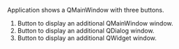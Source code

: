 Application shows a QMainWindow with three buttons. 

1) Button to display an additional QMainWindow window.
2) Button to display an additional QDialog window.
3) Button to display an additional QWidget window.
